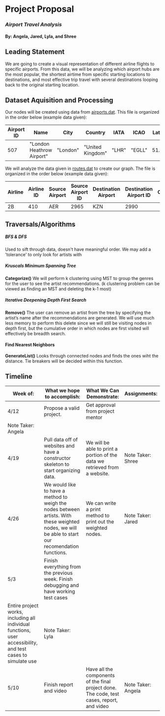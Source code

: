# Project Proposal 
### *Airport Travel Analysis*
####  By: Angela, Jared, Lyla, and Shree

## Leading Statement
We are going to create a visual representation of different airline flights to specific airports. From this data, we will be analyzing which airport hubs are the most popular, the shortest airtime from specific starting locations to destinations, and most effective trip travel with several destinations looping back to the original starting location. 

## Dataset Aquisition and Processing
Our nodes will be created using data from [airports.dat](https://raw.githubusercontent.com/jpatokal/openflights/master/data/airports.dat). This file is organized in the order below (example data given):

Airport ID | Name | City | Country | IATA| ICAO | Latitude | Longitude | Altitude | Timezone | DST | Tz database time zone | Type | Source
---|---|---|---|---|---|---|---|---|---|---|---|---|---
507|"London Heathrow Airport"|"London"|"United Kingdom"|"LHR"|"EGLL"|51.4706|-0.461941|83|0|"E"|"Europe/London"|"airport"|"OurAirports"


We will analyze the data given in [routes.dat](https://raw.githubusercontent.com/jpatokal/openflights/master/data/routes.dat) to create our graph. The file is organized in the order below (example data given):

Airline | Airline ID | Source Airport | Source Airport ID | Destination Airport | Destination Airport ID | Codeshare | Stops| Equipment. 
---|---|---|---|---|---|---|---|---
 2B | 410 | AER | 2965 | KZN | 2990 | | 0 | CR2


## Traversals/Algorithms
##### BFS & DFS
Used to sift through data, doesn't have meaningful order. We may add a 'tolerance' to only look for artists with 

##### Kruscals Minimum Spanning Tree
**Categorize()**
We will perform k clustering using MST to group the genres for the user to see the artist recommendations. (k clustering problem can be viewed as finding an MST and deleting the k-1 most)

##### Iterative Deepening Depth First Search
**Remove()**
The user can remove an artist from the tree by specifying the artist’s name after the recommendations are generated. We will use much less memory to perform this delete since we will still be visiting nodes in depth first, but the cumulative order in which nodes are first visited will effectively be breadth search.

#### Find Nearest Neighbors
**GenerateList()** 
Looks through connected nodes and finds the ones wiht the distance. Tie breakers will be decided within this function.

## Timeline
Week of: | What we hope to accomplish: | What We Can Demonstrate: | Assignments: 
------------|---------------------------------------|--------------------------------------|------------------
4/12 |Propose a valid project.| Get approval from project mentor
| Note Taker: Angela  
4/19 | Pull data off of websites and have a constructor skeleton to start organizing data.| We will be able to print a portion of the data we retrieved from a website. | Note Taker: Shree  
4/26 |We would like to have a method to weigh the nodes between artists. With these weighted nodes, we will be able to start our recomendation functions. |We can write a print method to print out the weighted nodes.|Note Taker: Jared 
5/3| Finish everything from the previous week. Finish debugging and have working test cases
|Entire project works, including all individual functions, user accessibility, and test cases to simulate use |Note Taker: Lyla
5/10|Finish report and video | Have all the components of the final project done. The code, test cases, report, and video |Note Taker: Angela
